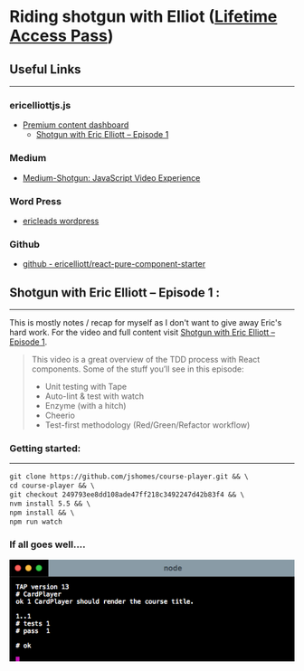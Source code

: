 # Riding shotgun with Elliot ([Lifetime Access Pass](https://ericelliottjs.com/product/lifetime-access-pass/))


## Useful Links
---------------------------------------

### ericelliottjs.js
* [Premium content dashboard](https://ericelliottjs.com/premium-content/)
    * [Shotgun with Eric Elliott – Episode 1](https://ericelliottjs.com/premium-content/shotgun-with-eric-elliott-episode-1/)

### Medium
* [Medium-Shotgun: JavaScript Video Experience](https://medium.com/javascript-scene/shotgun-javascript-video-experience-c8b6a7771d49#.ji1oacpto)

### Word Press
* [ericleads wordpress](https://ericleads.wordpress.com/)
### Github
* [github - ericelliott/react-pure-component-starter](https://github.com/ericelliott/react-pure-component-starter)

## Shotgun with Eric Elliott – Episode 1 :
---------------------------------------

This is mostly notes / recap for myself as I don't want to give away Eric's hard work. For the video and full content visit [Shotgun with Eric Elliott – Episode 1](https://medium.com/javascript-scene/shotgun-javascript-video-experience-c8b6a7771d49#.ji1oacpto).

>This video is a great overview of the TDD process with React components. Some of the stuff you’ll see in this episode:
>* Unit testing with Tape
>* Auto-lint & test with watch
>* Enzyme (with a hitch)
>* Cheerio
>* Test-first methodology (Red/Green/Refactor workflow)

### Getting started: 
---------------------------------------

```
git clone https://github.com/jshomes/course-player.git && \
cd course-player && \
git checkout 249793ee8dd108ade47ff218c3492247d42b83f4 && \
nvm install 5.5 && \
npm install && \
npm run watch
```
### If all goes well....

<img src="../images/shotgun_w_Eric_Elliott_eps_1.png" width="">

